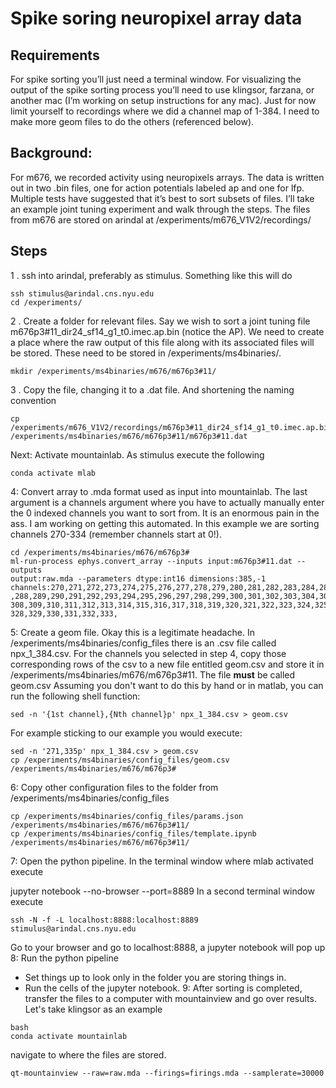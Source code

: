 # Spike soring neuropixel array data

## Requirements

For spike sorting you’ll just need a terminal window. For visualizing the output of the spike
sorting process you’ll need to use klingsor, farzana, or another mac (I’m working on setup
instructions for any mac). Just for now limit yourself to recordings where we did a channel map
of 1-384. I need to make more geom files to do the others (referenced below).

## Background:

For m676, we recorded activity using neuropixels arrays. The data is written out in two .bin files,
one for action potentials labeled ap and one for lfp. Multiple tests have suggested that it’s best
to sort subsets of files. I’ll take an example joint tuning experiment and walk through the steps.
The files from m676 are stored on arindal at /experiments/m676_V1V2/recordings/

## Steps

1 . ssh into arindal, preferably as stimulus. Something like this will do
~~~~
ssh stimulus@arindal.cns.nyu.edu
cd /experiments/
~~~~
2 . Create a folder for relevant files. Say we wish to sort a joint tuning file
m676p3#11_dir24_sf14_g1_t0.imec.ap.bin (notice the AP). We need to create a place
where the raw output of this file along with its associated files will be stored. These need to
be stored in /experiments/ms4binaries/.
~~~~
mkdir /experiments/ms4binaries/m676/m676p3#11/
~~~~
3 . Copy the file, changing it to a .dat file. And shortening the naming convention
~~~~
cp /experiments/m676_V1V2/recordings/m676p3#11_dir24_sf14_g1_t0.imec.ap.bin /experiments/ms4binaries/m676/m676p3#11/m676p3#11.dat
~~~~
Next: Activate mountainlab.
As stimulus execute the following
~~~~
conda activate mlab
~~~~
4: Convert array to .mda format used as input into mountainlab. The last argument is a
channels argument where you have to actually manually enter the 0 indexed channels you want
to sort from. It is an enormous pain in the ass. I am working on getting this automated. In this
example we are sorting channels 270-334 (remember channels start at 0!).
~~~~
cd /experiments/ms4binaries/m676/m676p3#
ml-run-process ephys.convert_array --inputs input:m676p3#11.dat --outputs
output:raw.mda --parameters dtype:int16 dimensions:385,-1
channels:270,271,272,273,274,275,276,277,278,279,280,281,282,283,284,285,286,
,288,289,290,291,292,293,294,295,296,297,298,299,300,301,302,303,304,305,306,307,
308,309,310,311,312,313,314,315,316,317,318,319,320,321,322,323,324,325,326,327,
328,329,330,331,332,333,
~~~~
5: Create a geom file. Okay this is a legitimate headache. In
/experiments/ms4binaries/config_files there is an .csv file called npx_1_384.csv.
For the channels you selected in step 4, copy those corresponding rows of the csv to a
new file entitled geom.csv and store it in /experiments/ms4binaries/m676/m676p3#11.
The file **must** be called geom.csv
Assuming you don't want to do this by hand or in matlab, you can run the following shell
function:
~~~~
sed -n '{1st channel},{Nth channel}p' npx_1_384.csv > geom.csv
~~~~
For example sticking to our example you would execute:
~~~~
sed -n '271,335p' npx_1_384.csv > geom.csv
cp /experiments/ms4binaries/config_files/geom.csv
/experiments/ms4binaries/m676/m676p3#
~~~~
6: Copy other configuration files to the folder from /experiments/ms4binaries/config_files
~~~~
cp /experiments/ms4binaries/config_files/params.json
/experiments/ms4binaries/m676/m676p3#11/
cp /experiments/ms4binaries/config_files/template.ipynb
/experiments/ms4binaries/m676/m676p3#11/
~~~~
7: Open the python pipeline. In the terminal window where mlab activated execute

jupyter notebook --no-browser --port=8889
In a second terminal window execute
~~~~
ssh -N -f -L localhost:8888:localhost:8889 stimulus@arindal.cns.nyu.edu
~~~~
Go to your browser and go to localhost:8888, a jupyter notebook will pop up
8: Run the python pipeline
* Set things up to look only in the folder you are storing things in.
* Run the cells of the jupyter notebook.
9: After sorting is completed, transfer the files to a computer with mountainview and go
over results. Let's take klingsor as an example
~~~~
bash
conda activate mountainlab
~~~~
navigate to where the files are stored.
~~~~
qt-mountainview --raw=raw.mda --firings=firings.mda --samplerate=30000
~~~~

